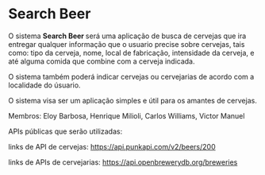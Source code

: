 # Search Beer
O sistema <b>Search Beer </b> será uma aplicação de busca de cervejas que ira entregar qualquer informação que o usuario precise sobre cervejas, tais como: tipo da cerveja, nome, local de fabricação, intensidade da cerveja, e até alguma comida que combine com a cerveja indicada.

O sistema também poderá indicar cervejas ou cervejarias de acordo com a localidade do úsuario.

O sistema visa ser um aplicação simples e útil para os amantes de cervejas.

Membros: Eloy Barbosa, Henrique Milioli, Carlos Williams, Victor Manuel

APIs públicas que serão utilizadas:

links de API de cervejas:
https://api.punkapi.com/v2/beers/200


links de APIs de cervejarias:
https://api.openbrewerydb.org/breweries
